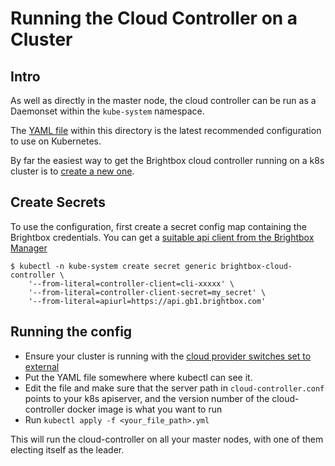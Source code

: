 # Running the Cloud Controller on a Cluster

## Intro
As well as directly in the master node, the cloud controller can be run
as a Daemonset within the `kube-system` namespace.

The [YAML file](cloud-controller.yml) within this directory is the latest recommended
configuration to use on Kubernetes.

By far the easiest way to get the Brightbox cloud controller running on
a k8s cluster is to [create a new one](https://www.brightbox.com/docs/guides/kubernetes/deploy-kubernetes-on-brightbox-cloud/).

## Create Secrets
To use the configuration, first create a secret config map containing
the Brightbox credentials. You can get a
[suitable api client from the Brightbox Manager](https://www.brightbox.com/docs/guides/manager/api-clients/)

```
$ kubectl -n kube-system create secret generic brightbox-cloud-controller \
    '--from-literal=controller-client=cli-xxxxx' \
    '--from-literal=controller-client-secret=my_secret' \
    '--from-literal=apiurl=https://api.gb1.brightbox.com'
```

## Running the config
- Ensure your cluster is running with the [cloud provider switches set to external](https://kubernetes.io/docs/tasks/administer-cluster/running-cloud-controller/#administration)
- Put the YAML file somewhere where kubectl can see it.
- Edit the file and make sure that the server path in `cloud-controller.conf` points to your k8s apiserver, and the version number of the cloud-controller docker image is what you want to run
- Run `kubectl apply -f <your_file_path>.yml`

This will run the cloud-controller on all your master nodes, with one
of them electing itself as the leader.
